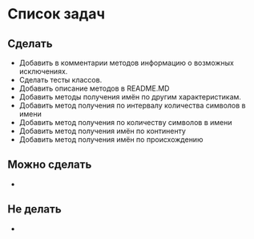 # Список задач
## Сделать
* Добавить в комментарии методов информацию о возможных исключениях.
* Сделать тесты классов.
* Добавить описание методов в README.MD
* Добавить методы получения имён по другим характеристикам.
* Добавить метод получения по интервалу количества символов в имени
* Добавить метод получения по количеству символов в имени
* Добавить метод получения имён по континенту
* Добавить метод получения имён по происхождению

## Можно сделать
* 

## Не делать
* 
